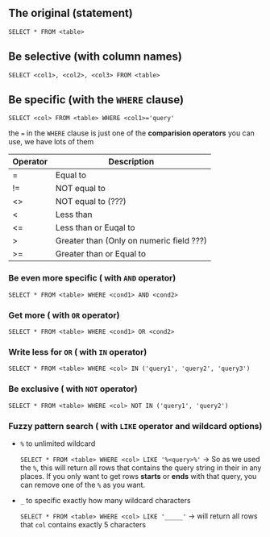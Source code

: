 ## The original (statement)

`SELECT * FROM <table>` 

## Be selective (with column names)

`SELECT <col1>, <col2>, <col3> FROM <table>`

## Be specific (with the `WHERE` clause)

`SELECT <col> FROM <table> WHERE <col1>='query'`

the `=` in the `WHERE` clause is just one of the **comparision operators** you can use, we have lots of them

| Operator | Description                              |
| :------- | ---------------------------------------- |
| =        | Equal to                                 |
| !=       | NOT equal to                             |
| <>       | NOT equal to (???)                       |
| <        | Less than                                |
| <=       | Less than or Euqal to                    |
| >        | Greater than (Only on numeric field ???) |
| >=       | Greater than or Equal to                 |

### Be even more specific ( with `AND` operator)

`SELECT * FROM <table> WHERE <cond1> AND <cond2>`

### Get more ( with `OR` operator)

`SELECT * FROM <table> WHERE <cond1> OR <cond2>`

### Write less for `OR` ( with `IN` operator)

`SELECT * FROM <table> WHERE <col> IN ('query1', 'query2', 'query3')`

### Be exclusive ( with `NOT` operator)

`SELECT * FROM <table> WHERE <col> NOT IN ('query1', 'query2')`

### Fuzzy pattern search ( with `LIKE` operator and wildcard options)

- `%` to unlimited wildcard

  `SELECT * FROM <table> WHERE <col> LIKE '%<query>%'` -> So as we used the `%`, this will return all rows that contains the query string in their <col> in any places.
  If you only want to get rows **starts** or **ends** with that query, you can remove one of the `%` as you want.

- `_` to specific exactly how many wildcard characters

  `SELECT * FROM <table> WHERE <col> LIKE '_____'` -> will return all rows that `col` contains exactly 5 characters 